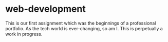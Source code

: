 # web-development
This is our first assignment which was the beginnings of a professional portfolio. As the tech world is ever-changing, so am I. This is perpetually a work in progress.


